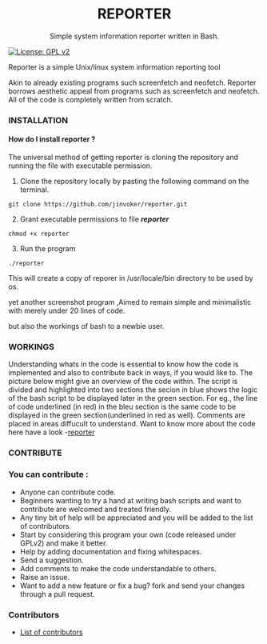 <h1 align="center">REPORTER</h1>
<p align="center">Simple system information reporter written in Bash.</p>
     

[![License: GPL v2](https://img.shields.io/badge/License-GPL%20v2-blue.svg)](https://github.com/jinvoker/reporter/blob/master/LICENSE)


Reporter is a simple Unix/linux system information reporting tool 

Akin to already existing programs such screenfetch and neofetch. Reporter borrows aesthetic appeal  from programs such as screenfetch and neofetch. All of the code is completely written from scratch.



### INSTALLATION
#### How do I install reporter ?

The universal method of getting reporter is cloning the repository and running the file with executable permission. 

1. Clone the repository locally by pasting the following command on the terminal.
```
git clone https://github.com/jinvoker/reporter.git
```
2. Grant executable permissions to file <b><i>reporter</i></b>
```
chmod +x reporter
```
3. Run the program
```
./reporter
```

This will create a copy of reporer in /usr/locale/bin directory to be used by os.


yet another screenshot program ,Aimed to remain simple and minimalistic with merely under 20 lines of code.

but also the workings of bash to a newbie user.

### WORKINGS

Understanding whats in the code is essential to know how the code is implemented and also to contribute back in ways, if you would like to.
The picture below might give an overview of the code within. The script is divided and highlighted into two sections the secion in blue shows the logic of the bash script to be displayed later in the green section. For eg., the  line of code underlined (in red) in the bleu section is the same code to be displayed in the green section(underlined in red as well). Comments are placed in areas diffucult to understand. Want to know more about the code here have a look -<a href="https://github.com/jinvoker/reporter/blob/master/reporter">reporter</a>


### CONTRIBUTE
### You can contribute :

* Anyone can contribute code.
* Beginners wanting to try a hand at writing bash scripts and want to contribute are welcomed and treated friendly.
* Any tiny bit of help will be appreciated and you will be added to the list of contributors.
* Start by considering this program your own (code released under GPLv2) and make it better.
* Help by adding documentation and fixing whitespaces.
* Send a suggestion.
* Add comments to make the code understandable to others. 
* Raise an issue.
* Want to add a new feature or fix a bug? fork and send your changes through a pull request.





### Contributors

* [List of contributors][contribute]

[contribute]: https://github.com/jinvoker/reporter/graphs/contributors
